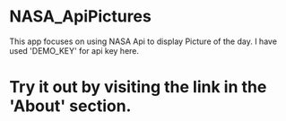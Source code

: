 # NASA_ApiPictures
This app focuses on using NASA Api to display Picture of the day.
I have used 'DEMO_KEY' for api key here.
# Try it out by visiting the link in the 'About' section.
